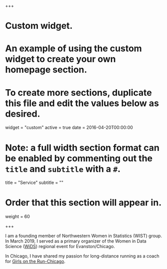 +++
# Custom widget.
# An example of using the custom widget to create your own homepage section.
# To create more sections, duplicate this file and edit the values below as desired.
widget = "custom"
active = true
date = 2016-04-20T00:00:00

# Note: a full width section format can be enabled by commenting out the `title` and `subtitle` with a `#`.
title = "Service"
subtitle = ""

# Order that this section will appear in.
weight = 60

+++

I am a founding member of Northwestern Women in Statistics (WIST) group. In March 2019, I served as a primary organizer of the Women in Data Science ([WiDS](https://www.widsconference.org/)) regional event for Evanston/Chicago. 

In Chicago, I have shared my passion for long-distance running as a coach for [Girls on the Run-Chicago](https://www.gotrchicago.org/).